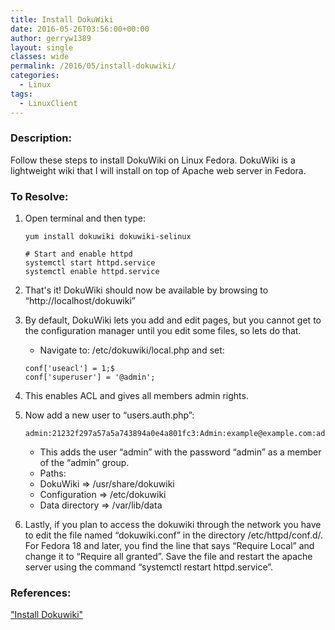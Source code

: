 ```yaml
---
title: Install DokuWiki
date: 2016-05-26T03:56:00+00:00
author: gerryw1389
layout: single
classes: wide
permalink: /2016/05/install-dokuwiki/
categories:
  - Linux
tags:
  - LinuxClient
---
```

<!--more-->

### Description:

Follow these steps to install DokuWiki on Linux Fedora. DokuWiki is a lightweight wiki that I will install on top of Apache web server in Fedora.

### To Resolve:

1. Open terminal and then type:

   ```shell
   yum install dokuwiki dokuwiki-selinux

   # Start and enable httpd
   systemctl start httpd.service
   systemctl enable httpd.service
   ```

2. That's it! DokuWiki should now be available by browsing to &#8220;http://localhost/dokuwiki&#8221;

3. By default, DokuWiki lets you add and edit pages, but you cannot get to the configuration manager until you edit some files, so lets do that.

   - Navigate to: /etc/dokuwiki/local.php and set:

   ```shell
   conf['useacl'] = 1;$
   conf['superuser'] = '@admin';
   ```

4. This enables ACL and gives all members admin rights.

5. Now add a new user to &#8220;users.auth.php&#8221;:

   ```shell
   admin:21232f297a57a5a743894a0e4a801fc3:Admin:example@example.com:admin
   ```

   - This adds the user &#8220;admin&#8221; with the password &#8220;admin&#8221; as a member of the &#8220;admin&#8221; group.
   - Paths:  
   - DokuWiki => /usr/share/dokuwiki  
   - Configuration => /etc/dokuwiki  
   - Data directory => /var/lib/data

6. Lastly, if you plan to access the dokuwiki through the network you have to edit the file named &#8220;dokuwiki.conf&#8221; in the directory /etc/httpd/conf.d/. For Fedora 18 and later, you find the line that says &#8220;Require Local&#8221; and change it to &#8220;Require all granted&#8221;. Save the file and restart the apache server using the command &#8220;systemctl restart httpd.service&#8221;.

### References:

["Install Dokuwiki"](https://www.dokuwiki.org/install:fedora)